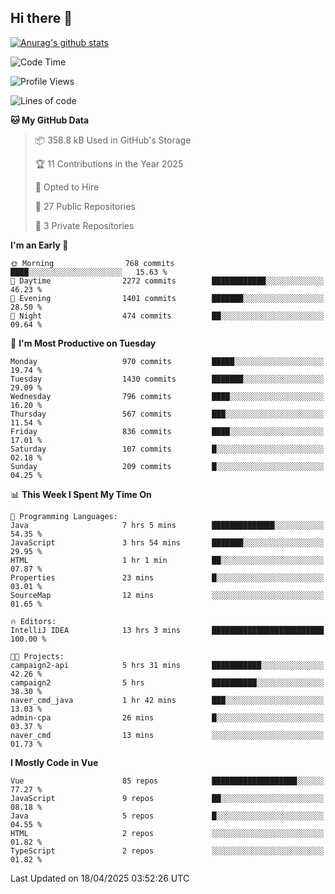 ## Hi there 👋

[![Anurag's github stats](https://github-readme-stats.vercel.app/api?username=Songwonseok)](https://github.com/anuraghazra/github-readme-stats)



<!--START_SECTION:waka-->
![Code Time](http://img.shields.io/badge/Code%20Time-3%2C372%20hrs%2055%20mins-blue)

![Profile Views](http://img.shields.io/badge/Profile%20Views-0-blue)

![Lines of code](https://img.shields.io/badge/From%20Hello%20World%20I%27ve%20Written-34.8%20million%20lines%20of%20code-blue)

**🐱 My GitHub Data** 

> 📦 358.8 kB Used in GitHub's Storage 
 > 
> 🏆 11 Contributions in the Year 2025
 > 
> 💼 Opted to Hire
 > 
> 📜 27 Public Repositories 
 > 
> 🔑 3 Private Repositories 
 > 
**I'm an Early 🐤** 

```text
🌞 Morning                768 commits         ████░░░░░░░░░░░░░░░░░░░░░   15.63 % 
🌆 Daytime                2272 commits        ████████████░░░░░░░░░░░░░   46.23 % 
🌃 Evening                1401 commits        ███████░░░░░░░░░░░░░░░░░░   28.50 % 
🌙 Night                  474 commits         ██░░░░░░░░░░░░░░░░░░░░░░░   09.64 % 
```
📅 **I'm Most Productive on Tuesday** 

```text
Monday                   970 commits         █████░░░░░░░░░░░░░░░░░░░░   19.74 % 
Tuesday                  1430 commits        ███████░░░░░░░░░░░░░░░░░░   29.09 % 
Wednesday                796 commits         ████░░░░░░░░░░░░░░░░░░░░░   16.20 % 
Thursday                 567 commits         ███░░░░░░░░░░░░░░░░░░░░░░   11.54 % 
Friday                   836 commits         ████░░░░░░░░░░░░░░░░░░░░░   17.01 % 
Saturday                 107 commits         █░░░░░░░░░░░░░░░░░░░░░░░░   02.18 % 
Sunday                   209 commits         █░░░░░░░░░░░░░░░░░░░░░░░░   04.25 % 
```


📊 **This Week I Spent My Time On** 

```text
💬 Programming Languages: 
Java                     7 hrs 5 mins        ██████████████░░░░░░░░░░░   54.35 % 
JavaScript               3 hrs 54 mins       ███████░░░░░░░░░░░░░░░░░░   29.95 % 
HTML                     1 hr 1 min          ██░░░░░░░░░░░░░░░░░░░░░░░   07.87 % 
Properties               23 mins             █░░░░░░░░░░░░░░░░░░░░░░░░   03.01 % 
SourceMap                12 mins             ░░░░░░░░░░░░░░░░░░░░░░░░░   01.65 % 

🔥 Editors: 
IntelliJ IDEA            13 hrs 3 mins       █████████████████████████   100.00 % 

🐱‍💻 Projects: 
campaign2-api            5 hrs 31 mins       ███████████░░░░░░░░░░░░░░   42.26 % 
campaign2                5 hrs               ██████████░░░░░░░░░░░░░░░   38.30 % 
naver_cmd_java           1 hr 42 mins        ███░░░░░░░░░░░░░░░░░░░░░░   13.03 % 
admin-cpa                26 mins             █░░░░░░░░░░░░░░░░░░░░░░░░   03.37 % 
naver_cmd                13 mins             ░░░░░░░░░░░░░░░░░░░░░░░░░   01.73 % 
```

**I Mostly Code in Vue** 

```text
Vue                      85 repos            ███████████████████░░░░░░   77.27 % 
JavaScript               9 repos             ██░░░░░░░░░░░░░░░░░░░░░░░   08.18 % 
Java                     5 repos             █░░░░░░░░░░░░░░░░░░░░░░░░   04.55 % 
HTML                     2 repos             ░░░░░░░░░░░░░░░░░░░░░░░░░   01.82 % 
TypeScript               2 repos             ░░░░░░░░░░░░░░░░░░░░░░░░░   01.82 % 
```




 Last Updated on 18/04/2025 03:52:26 UTC
<!--END_SECTION:waka-->
